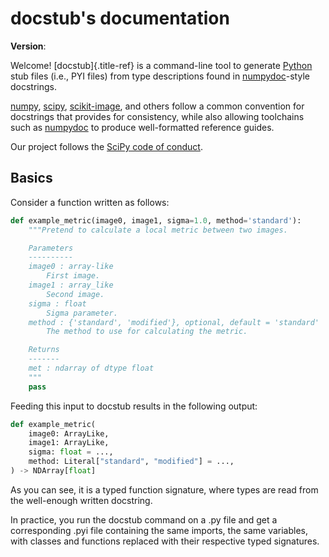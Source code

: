 # docstub's documentation

**Version**:

Welcome! [docstub]{.title-ref} is a command-line tool to generate
[Python](https://www.python.org) stub files (i.e., PYI files) from type
descriptions found in [numpydoc](https://numpydoc.readthedocs.io)-style
docstrings.

[numpy](https://numpy.org), [scipy](https://docs.scipy.org),
[scikit-image](https://scikit-image.org/), and others
follow a common convention for docstrings that provides for
consistency, while also allowing toolchains such as
[numpydoc](https://numpydoc.readthedocs.io) to produce well-formatted
reference guides.

Our project follows the [SciPy code of
conduct](https://github.com/scipy/scipy/blob/master/doc/source/dev/conduct/code_of_conduct.rst).

## Basics

Consider a function written as follows:

```py
def example_metric(image0, image1, sigma=1.0, method='standard'):
    """Pretend to calculate a local metric between two images.

    Parameters
    ----------
    image0 : array-like
        First image.
    image1 : array_like
        Second image.
    sigma : float
        Sigma parameter.
    method : {'standard', 'modified'}, optional, default = 'standard'
        The method to use for calculating the metric.

    Returns
    -------
    met : ndarray of dtype float
    """
    pass
```

Feeding this input to docstub results in the following output:

```py
def example_metric(
    image0: ArrayLike,
    image1: ArrayLike,
    sigma: float = ...,
    method: Literal["standard", "modified"] = ...,
) -> NDArray[float]
```

As you can see, it is a typed function signature, where types are read from
the well-enough written docstring.

In practice, you run the docstub command on a .py file and get a corresponding
.pyi file containing the same imports, the same variables, with classes and
functions replaced with their respective typed signatures.
